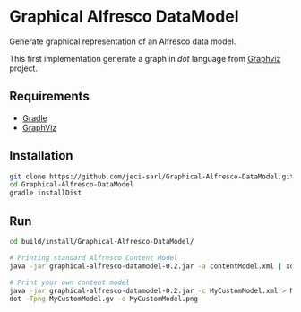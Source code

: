 # Graphical Alfresco DataModel
Generate graphical representation of an Alfresco data model.

This first implementation generate a graph in _dot_ language from [Graphviz](http://www.graphviz.org/) project.

## Requirements

* [Gradle](http://gradle.org/downloads/)
* [GraphViz](http://www.graphviz.org/)

## Installation

``` bash
git clone https://github.com/jeci-sarl/Graphical-Alfresco-DataModel.git
cd Graphical-Alfresco-DataModel
gradle installDist
```

## Run

``` bash
cd build/install/Graphical-Alfresco-DataModel/

# Printing standard Alfresco Content Model
java -jar graphical-alfresco-datamodel-0.2.jar -a contentModel.xml | xdot -

# Print your own content model
java -jar graphical-alfresco-datamodel-0.2.jar -c MyCustomModel.xml > MyCustomModel.gv
dot -Tpng MyCustomModel.gv -o MyCustomModel.png
```



